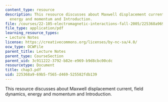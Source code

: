 ```yaml
---
content_type: resource
description: This resource discusses about Maxwell displacement current, field dynamics,
  energy and momentum and Introduction.
file: /courses/22-105-electromagnetic-interactions-fall-2005/225368a969b5f565d469525582fdb139_chap3.pdf
file_type: application/pdf
learning_resource_types:
- Lecture Notes
license: https://creativecommons.org/licenses/by-nc-sa/4.0/
ocw_type: OCWFile
parent_title: Lecture Notes
parent_type: CourseSection
parent_uid: 3c911222-3792-b82e-e969-b9d8cbc00cdc
resourcetype: Document
title: chap3.pdf
uid: 225368a9-69b5-f565-d469-525582fdb139
---
```

This resource discusses about Maxwell displacement current, field dynamics, energy and momentum and Introduction.